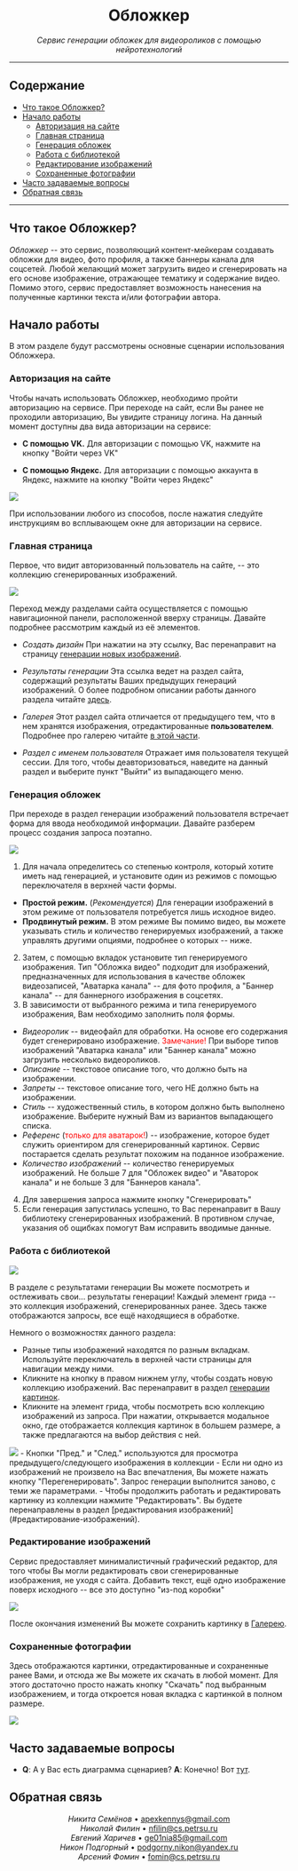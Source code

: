 <h1 align="center">Обложкер</h1>

<p align="center">
    <em>Сервис генерации обложек для видеороликов с помощью нейротехнологий</em>
</p>

<hr>

## Содержание

* [Что такое Обложкер?](#что-такое-обложкер)
* [Начало работы](#начало-работы)
  * [Авторизация на сайте](#авторизация-на-сайте)
  * [Главная страница](#главная-страница)
  * [Генерация обложек](#генерация-обложек)
  * [Работа с библиотекой](#работа-с-библиотекой)
  * [Редактирование изображений](#редактирование-изображений)
  * [Сохраненные фотографии](#сохраненные-фотографии)
* [Часто задаваемые вопросы](#часто-задаваемые-вопросы)
* [Обратная связь](#обратная-связь)

---

## Что такое Обложкер?

_Обложкер_ --  это сервис, позволяющий контент-мейкерам создавать обложки для видео, фото профиля, а также баннеры канала для соцсетей. Любой желающий может загрузить видео и сгенерировать на его основе изображение, отражающее тематику и содержание видео. Помимо этого, сервис предоставляет возможность нанесения на полученные картинки текста и/или фотографии автора.

## Начало работы

В этом разделе будут рассмотрены основные сценарии использования Обложкера.

### Авторизация на сайте

Чтобы начать использовать Обложкер, необходимо пройти авторизацию на сервисе. При переходе на сайт, если Вы ранее не проходили авторизацию, Вы увидите страницу логина. На данный момент доступны два вида авторизации на сервисе:

* **С помощью VK.**
Для авторизации с помощью VK, нажмите на кнопку "Войти через VK"

* **С помощью Яндекс.**
Для авторизации с помощью аккаунта в Яндекс, нажмите на кнопку "Войти через Яндекс"

<img src='./docs/img/login.png'>

При использовании любого из способов, после нажатия  следуйте инструкциям во всплывающем окне для авторизации на сервисе.

### Главная страница

Первое, что видит авторизованный пользователь на сайте, -- это коллекцию сгенерированных изображений.

<img src='./docs/img/lib.png'>

Переход между разделами сайта осуществляется с помощью навигационной панели, расположенной вверху страницы. Давайте подробнее рассмотрим каждый из её элементов.

* *Создать дизайн*
При нажатии на эту ссылку, Вас перенаправит на страницу [генерации новых изображений](#генерация-обложек).

* *Результаты генерации*
Эта ссылка ведет на раздел сайта, содержащий результаты Ваших предыдущих генераций изображений. О более подробном описании работы данного раздела читайте [здесь](#работа-с-библиотекой).

* *Галерея*
Этот раздел сайта отличается от предыдущего тем, что в нем хранятся изображения, отредактированные **пользователем**. Подробнее про галерею читайте [в этой части](#сохраненные-фотографии).

* *Раздел с именем пользователя*
Отражает имя пользователя текущей сессии. Для того, чтобы деавторизоваться, наведите на данный раздел и выберите пункт "Выйти" из выпадающего меню.

### Генерация обложек

При переходе в раздел генерации изображений пользователя встречает форма для ввода необходимой информации. Давайте разберем процесс создания запроса поэтапно.

<img src='./docs/img/form.png' />

1. Для начала определитесь со степенью контроля, который хотите иметь над генерацией, и установите один из режимов с помощью переключателя в верхней части формы.
  * __Простой режим.__ (_Рекомендуется_) Для генерации изображений в этом режиме от пользователя потребуется лишь исходное видео.
  * __Продвинутый режим.__ В этом режиме Вы помимо видео, вы можете указывать стиль и количество генерируемых изображений, а также управлять другими опциями, подробнее о которых -- ниже.
2. Затем, с помощью вкладок установите тип генерируемого изображения. Тип "Обложка видео" подходит для изображений, предназначенных для использования в качестве обложек видеозаписей, "Аватарка канала" -- для фото профиля, а "Баннер канала" -- для баннерного изображения в соцсетях.
3. В зависимости от выбранного режима и типа генерируемого изображения, Вам необходимо заполнить поля формы.
  * *Видеоролик* -- видеофайл для обработки. На основе его содержания будет сгенерировано изображение.
  <span style='color: red'>Замечание!</span> При выборе типов изображений "Аватарка канала" или "Баннер канала" можно загрузить несколько видеороликов.
  * *Описание* -- текстовое описание того, что должно быть на изображении.
  * *Запреты* -- текстовое описание того, чего НЕ должно быть на изображении.
  * *Стиль* -- художественный стиль, в котором должно быть выполнено изображение. Выберите нужный Вам из вариантов выпадающего списка.
  * *Референс* (<span style='color: red'>только для аватарок!</span>) -- изображение, которое будет служить ориентиром для сгенерированный картинок. Сервис постарается сделать результат похожим на поданное изображение.
  * *Количество изображений* -- количество генерируемых изображений. Не больше 7 для "Обложек видео" и "Аваторок канала" и не больше 3 для "Баннеров канала".
4. Для завершения запроса нажмите кнопку "Сгенерировать"
5. Если генерация запустилась успешно, то Вас перенаправит в Вашу библиотеку сгенерированных изображений. В противном случае, указания об ощибках помогут Вам исправить вводимые данные.

### Работа с библиотекой

<img src='./docs/img/lib.png'>

В разделе с результатами генерации Вы можете посмотреть и остлеживать свои... результаты генерации! Каждый элемент грида -- это коллекция изображений, сгенерированных ранее. Здесь также отображаются запросы, все ещё находящиеся в обработке.

Немного о возможностях данного раздела:

- Разные типы изображений находятся по разным вкладкам. Используйте переключатель в верхней части страницы для навигации между ними.
- Кликните на кнопку в правом нижнем углу, чтобы создать новую коллекцию изображений. Вас перенаправит в раздел [генерации картинок](#генерация-обложек).
- Кликните на элемент грида, чтобы посмотреть всю коллекцию изображений из запроса. При нажатии, открывается модальное окно, где отображается коллекция картинок в большем размере, а также предлагаются на выбор действия с ней.
<img src='./docs/img/dialog.png'>
  - Кнопки "Пред." и "След." используются для просмотра предыдущего/следующего изображения в коллекции
  - Если ни одно из изображений не произвело на Вас впечатления, Вы можете нажать кнопку "Перегенерировать". Запрос генерации выполнится заново, с теми же параметрами.
  - Чтобы продолжить работать и редактировать картинку из коллекции нажмите "Редактировать". Вы будете перенаправлены в раздел [редактирования изображений](#редактирование-изображений).

### Редактирование изображений

Сервис предоставляет минималистичный графический редактор, для того чтобы Вы могли редактировать свои сгенерированные изображения, не уходя с сайта. Добавить текст, ещё одно изображение поверх исходного -- все это доступно "из-под коробки"

<img src='./docs/img/ballin.png'>

После окончания изменений Вы можете сохранить картинку в [Галерею](#сохраненные-фотографии).

### Сохраненные фотографии

Здесь отображаются картинки, отредактированные и сохраненные ранее Вами, и отсюда же Вы можете их скачать в любой момент. Для этого достаточно просто нажать кнопку "Скачать" под выбранным изображением, и тогда откроется новая вкладка с картинкой в полном размере.

<img src='./docs/img/edited.png'>

## Часто задаваемые вопросы

* **Q**: А у Вас есть диаграмма сценариев?
**A**: Конечно! Вот [тут](./docs/diagrams/usecase.png).

## Обратная связь

<p align="center">
   <span>
      <em>Никита Семёнов</em>
      •
      <a href="mailto:apexkennys@gmail.com">
         apexkennys@gmail.com
      </a>
   </span><br />
   <span>
      <em>Николай Филин</em>
      •
      <a href="mailto:nfilin@cs.petrsu.ru">
         nfilin@cs.petrsu.ru
      </a>
   </span><br />
   <span>
      <em>Евгений Харичев</em>
      •
      <a href="mailto:ge01nia85@gmail.com">
         ge01nia85@gmail.com
      </a>
   </span><br />
   <span>
      <em>Никон Подгорный</em>
      •
      <a href="mailto:podgorny.nikon@yandex.ru">
         podgorny.nikon@yandex.ru
      </a>
   </span><br />
   <span>
      <em>Арсений Фомин</em>
      •
      <a href="mailto:fomin@cs.petrsu.ru">
         fomin@cs.petrsu.ru
      </a>
   </span>
</p>
